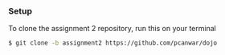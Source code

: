 
### Setup 
To clone the assignment 2 repository, run this on your terminal

 ```sh
$ git clone -b assignment2 https://github.com/pcanwar/dojo
```
